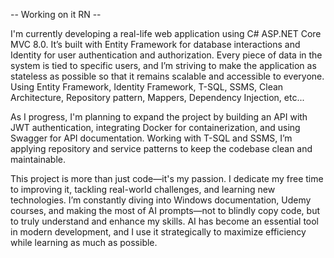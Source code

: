 -- Working on it RN --


I'm currently developing a real-life web application using C# ASP.NET Core MVC 8.0. It’s built with Entity Framework for database interactions and Identity for user authentication and authorization. Every piece of data in the system is tied to specific users, and I’m striving to make the application as stateless as possible so that it remains scalable and accessible to everyone. Using Entity Framework, Identity Framework, T-SQL, SSMS, Clean Architecture, Repository pattern, Mappers, Dependency Injection, etc...

As I progress, I'm planning to expand the project by building an API with JWT authentication, integrating Docker for containerization, and using Swagger for API documentation. Working with T-SQL and SSMS, I’m applying repository and service patterns to keep the codebase clean and maintainable.

This project is more than just code—it's my passion. I dedicate my free time to improving it, tackling real-world challenges, and learning new technologies. I’m constantly diving into Windows documentation, Udemy courses, and making the most of AI prompts—not to blindly copy code, but to truly understand and enhance my skills. AI has become an essential tool in modern development, and I use it strategically to maximize efficiency while learning as much as possible.
